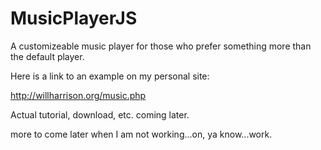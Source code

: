 MusicPlayerJS
=============

A customizeable music player for those who prefer something more than the default player.

Here is a link to an example on my personal site:

http://willharrison.org/music.php

Actual tutorial, download, etc. coming later.

more to come later when I am not working...on, ya know...work.
